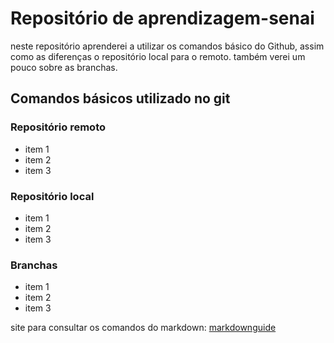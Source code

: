 # Repositório de aprendizagem-senai 
neste repositório aprenderei a utilizar os comandos básico do Github, assim como as diferenças o repositório local para o remoto. também verei um pouco sobre as branchas.

## Comandos básicos utilizado no git
### Repositório remoto
- item 1
- item 2
- item 3

### Repositório local
- item 1 
- item 2 
- item 3

### Branchas 
- item 1 
- item 2 
- item 3

site para consultar os comandos do markdown: [markdownguide](https://www.markdownguide.org/basic-syntax/)